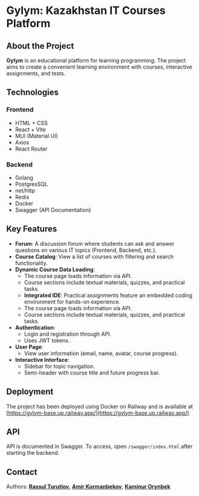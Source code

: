 # Gylym: Kazakhstan IT Courses Platform

## About the Project
**Gylym** is an educational platform for learning programming. The project aims to create a convenient learning environment with courses, interactive assignments, and tests.

## Technologies
### **Frontend**
- HTML + CSS
- React + Vite
- MUI (Material UI)
- Axios
- React Router

### **Backend**
- Golang
- PostgresSQL
- net/http
- Redis
- Docker
- Swagger (API Documentation)

## Key Features
- **Forum**: A discussion forum where students can ask and answer questions on various IT topics (Frontend, Backend, etc.).
- **Course Catalog**: View a list of courses with filtering and search functionality.
- **Dynamic Course Data Loading**:
  - The course page loads information via API.
  - Course sections include textual materials, quizzes, and practical tasks.
  - **Integrated IDE**: Practical assignments feature an embedded coding environment for hands-on experience.
  - The course page loads information via API.
  - Course sections include textual materials, quizzes, and practical tasks.
- **Authentication**:
  - Login and registration through API.
  - Uses JWT tokens.
- **User Page**:
  - View user information (email, name, avatar, course progress).
- **Interactive Interface**:
  - Sidebar for topic navigation.
  - Semi-header with course title and future progress bar.

## Deployment
The project has been deployed using Docker on Railway and is available at [https://gylym-base.up.railway.app/](https://gylym-base.up.railway.app/)

## API
API is documented in Swagger. To access, open `/swagger/index.html` after starting the backend.

## Contact
Authors: [**Rassul Turutlov**](https://github.com/Rasikrr), [**Amir Kurmanbekov**](https://github.com/Arh0rn), [**Kaminur Orynbek**](https://github.com/kaminurorinbek)

